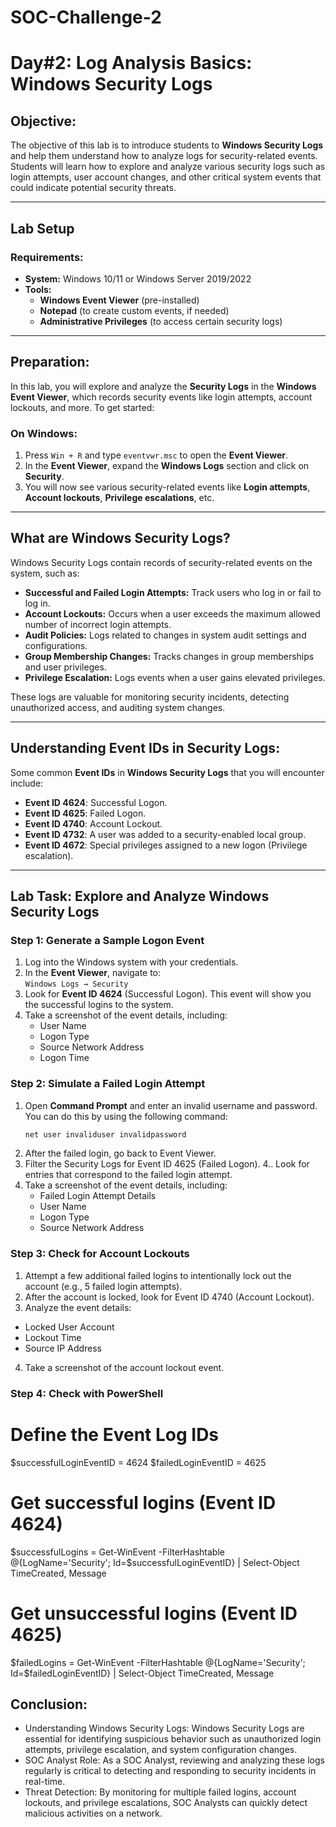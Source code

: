 # SOC-Challenge-2
# **Day#2: Log Analysis Basics: Windows Security Logs**

## **Objective:**
The objective of this lab is to introduce students to **Windows Security Logs** and help them understand how to analyze logs for security-related events. Students will learn how to explore and analyze various security logs such as login attempts, user account changes, and other critical system events that could indicate potential security threats.

---

## **Lab Setup**
### **Requirements:**
- **System:** Windows 10/11 or Windows Server 2019/2022
- **Tools:**
  - **Windows Event Viewer** (pre-installed)
  - **Notepad** (to create custom events, if needed)
  - **Administrative Privileges** (to access certain security logs)

---

## **Preparation:**
In this lab, you will explore and analyze the **Security Logs** in the **Windows Event Viewer**, which records security events like login attempts, account lockouts, and more. To get started:

### **On Windows:**
1. Press `Win + R` and type `eventvwr.msc` to open the **Event Viewer**.
2. In the **Event Viewer**, expand the **Windows Logs** section and click on **Security**.
3. You will now see various security-related events like **Login attempts**, **Account lockouts**, **Privilege escalations**, etc.

---

## **What are Windows Security Logs?**
Windows Security Logs contain records of security-related events on the system, such as:
- **Successful and Failed Login Attempts:** Track users who log in or fail to log in.
- **Account Lockouts:** Occurs when a user exceeds the maximum allowed number of incorrect login attempts.
- **Audit Policies:** Logs related to changes in system audit settings and configurations.
- **Group Membership Changes:** Tracks changes in group memberships and user privileges.
- **Privilege Escalation:** Logs events when a user gains elevated privileges.

These logs are valuable for monitoring security incidents, detecting unauthorized access, and auditing system changes.

---

## **Understanding Event IDs in Security Logs:**
Some common **Event IDs** in **Windows Security Logs** that you will encounter include:
- **Event ID 4624**: Successful Logon.
- **Event ID 4625**: Failed Logon.
- **Event ID 4740**: Account Lockout.
- **Event ID 4732**: A user was added to a security-enabled local group.
- **Event ID 4672**: Special privileges assigned to a new logon (Privilege escalation).

---

## **Lab Task: Explore and Analyze Windows Security Logs**

### **Step 1: Generate a Sample Logon Event**
1. Log into the Windows system with your credentials.
2. In the **Event Viewer**, navigate to:  
   `Windows Logs → Security`
3. Look for **Event ID 4624** (Successful Logon). This event will show you the successful logins to the system.
4. Take a screenshot of the event details, including:
   - User Name
   - Logon Type
   - Source Network Address
   - Logon Time

### **Step 2: Simulate a Failed Login Attempt**
1. Open **Command Prompt** and enter an invalid username and password. You can do this by using the following command:
   ```cmd
   net user invaliduser invalidpassword
   ```
2.  After the failed login, go back to Event Viewer.
3. Filter the Security Logs for Event ID 4625 (Failed Logon).
4.. Look for entries that correspond to the failed login attempt.
5. Take a screenshot of the event details, including:
   - Failed Login Attempt Details
   - User Name
   - Logon Type
   - Source Network Address

### Step 3: Check for Account Lockouts
1. Attempt a few additional failed logins to intentionally lock out the account (e.g., 5 failed login attempts).
2. After the account is locked, look for Event ID 4740 (Account Lockout).
3. Analyze the event details:
 - Locked User Account
 - Lockout Time
 - Source IP Address
4. Take a screenshot of the account lockout event.


  
### Step 4: Check with PowerShell
# Define the Event Log IDs
$successfulLoginEventID = 4624
$failedLoginEventID = 4625

# Get successful logins (Event ID 4624)
$successfulLogins = Get-WinEvent -FilterHashtable @{LogName='Security'; Id=$successfulLoginEventID} | Select-Object TimeCreated, Message

# Get unsuccessful logins (Event ID 4625)
$failedLogins = Get-WinEvent -FilterHashtable @{LogName='Security'; Id=$failedLoginEventID} | Select-Object TimeCreated, Message




## Conclusion:
- Understanding Windows Security Logs: Windows Security Logs are essential for identifying suspicious behavior such as unauthorized login attempts, privilege escalation, and system configuration changes.
- SOC Analyst Role: As a SOC Analyst, reviewing and analyzing these logs regularly is critical to detecting and responding to security incidents in real-time.
- Threat Detection: By monitoring for multiple failed logins, account lockouts, and privilege escalations, SOC Analysts can quickly detect malicious activities on a network.


